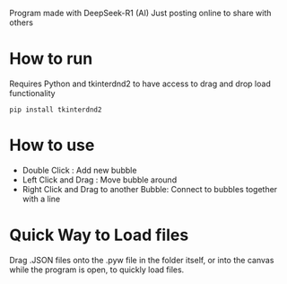 Program made with DeepSeek-R1 (AI)
Just posting online to share with others

# How to run

Requires Python and tkinterdnd2 to have access to drag and drop load functionality

`pip install tkinterdnd2`

# How to use

* Double Click : Add new bubble
* Left Click and Drag : Move bubble around
* Right Click and Drag to another Bubble: Connect to bubbles together with a line

# Quick Way to Load files

Drag .JSON files onto the .pyw file in the folder itself, or into the canvas while the program is open, to quickly load files.

